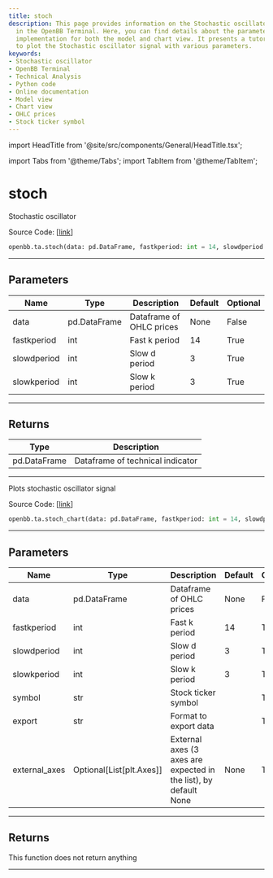 ```yaml
---
title: stoch
description: This page provides information on the Stochastic oscillator method used
  in the OpenBB Terminal. Here, you can find details about the parameters and function
  implementation for both the model and chart view. It presents a tutorial on how
  to plot the Stochastic oscillator signal with various parameters.
keywords:
- Stochastic oscillator
- OpenBB Terminal
- Technical Analysis
- Python code
- Online documentation
- Model view
- Chart view
- OHLC prices
- Stock ticker symbol
---
```


import HeadTitle from '@site/src/components/General/HeadTitle.tsx';

<HeadTitle title="stoch - Ta - Reference | OpenBB SDK Docs" />

import Tabs from '@theme/Tabs';
import TabItem from '@theme/TabItem';

# stoch

<Tabs>
<TabItem value="model" label="Model" default>

Stochastic oscillator

Source Code: [[link](https://github.com/OpenBB-finance/OpenBBTerminal/tree/main/openbb_terminal/common/technical_analysis/momentum_model.py#L126)]

```python
openbb.ta.stoch(data: pd.DataFrame, fastkperiod: int = 14, slowdperiod: int = 3, slowkperiod: int = 3)
```

---

## Parameters

| Name | Type | Description | Default | Optional |
| ---- | ---- | ----------- | ------- | -------- |
| data | pd.DataFrame | Dataframe of OHLC prices | None | False |
| fastkperiod | int | Fast k period | 14 | True |
| slowdperiod | int | Slow d period | 3 | True |
| slowkperiod | int | Slow k period | 3 | True |


---

## Returns

| Type | Description |
| ---- | ----------- |
| pd.DataFrame | Dataframe of technical indicator |
---

</TabItem>
<TabItem value="view" label="Chart">

Plots stochastic oscillator signal

Source Code: [[link](https://github.com/OpenBB-finance/OpenBBTerminal/tree/main/openbb_terminal/common/technical_analysis/momentum_view.py#L307)]

```python
openbb.ta.stoch_chart(data: pd.DataFrame, fastkperiod: int = 14, slowdperiod: int = 3, slowkperiod: int = 3, symbol: str = "", export: str = "", external_axes: Optional[List[matplotlib.axes._axes.Axes]] = None)
```

---

## Parameters

| Name | Type | Description | Default | Optional |
| ---- | ---- | ----------- | ------- | -------- |
| data | pd.DataFrame | Dataframe of OHLC prices | None | False |
| fastkperiod | int | Fast k period | 14 | True |
| slowdperiod | int | Slow d period | 3 | True |
| slowkperiod | int | Slow k period | 3 | True |
| symbol | str | Stock ticker symbol |  | True |
| export | str | Format to export data |  | True |
| external_axes | Optional[List[plt.Axes]] | External axes (3 axes are expected in the list), by default None | None | True |


---

## Returns

This function does not return anything

---

</TabItem>
</Tabs>
